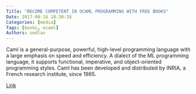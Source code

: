 ```yaml
---
Title: "BECOME COMPETENT IN OCAML PROGRAMMING WITH FREE BOOKS"
Date: 2017-06-16 18:30:18
Categories: [media]
Tags: [books, ocaml]
Authors: sedlav
---
```


Caml is a general-purpose, powerful, high-level programming language with a large emphasis on speed and efficiency. A dialect of the ML programming language, it supports functional, imperative, and object-oriented programming styles. Caml has been developed and distributed by INRIA, a French research institute, since 1985.

[Link](https://www.ossblog.org/become-competent-ocaml-programming-free-books/)
